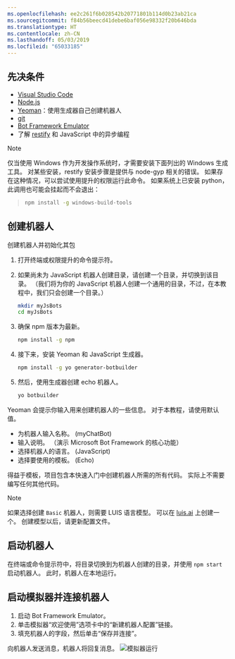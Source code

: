 ```yaml
---
ms.openlocfilehash: ee2c261f6b028542b20771801b114d0b23ab21ca
ms.sourcegitcommit: f84b56beecd41debe6baf056e98332f20b646bda
ms.translationtype: HT
ms.contentlocale: zh-CN
ms.lasthandoff: 05/03/2019
ms.locfileid: "65033185"
---
```

## <a name="prerequisites"></a>先决条件

- [Visual Studio Code](https://www.visualstudio.com/downloads)
- [Node.js](https://nodejs.org/)
- [Yeoman](http://yeoman.io/)：使用生成器自己创建机器人
- [git](https://git-scm.com/)
- [Bot Framework Emulator](https://aka.ms/bot-framework-emulator-readme)
- 了解 [restify](http://restify.com/) 和 JavaScript 中的异步编程

> [!NOTE]
> 仅当使用 Windows 作为开发操作系统时，才需要安装下面列出的 Windows 生成工具。 对某些安装，restify 安装步骤是提供与 node-gyp 相关的错误。
> 如果存在这种情况，可以尝试使用提升的权限运行此命令。
> 如果系统上已安装 python，此调用也可能会挂起而不会退出：

> ```bash
> npm install -g windows-build-tools
> ```

## <a name="create-a-bot"></a>创建机器人

创建机器人并初始化其包

1. 打开终端或权限提升的命令提示符。
1. 如果尚未为 JavaScript 机器人创建目录，请创建一个目录，并切换到该目录。 （我们将为你的 JavaScript 机器人创建一个通用的目录，不过，在本教程中，我们只会创建一个目录。）

   ```bash
   mkdir myJsBots
   cd myJsBots
   ```

1. 确保 npm 版本为最新。

   ```bash
   npm install -g npm
   ```

1. 接下来，安装 Yeoman 和 JavaScript 生成器。

   ```bash
   npm install -g yo generator-botbuilder
   ```

1. 然后，使用生成器创建 echo 机器人。

   ```bash
   yo botbuilder
   ```

Yeoman 会提示你输入用来创建机器人的一些信息。 对于本教程，请使用默认值。

- 为机器人输入名称。 (myChatBot)
- 输入说明。 （演示 Microsoft Bot Framework 的核心功能）
- 选择机器人的语言。 (JavaScript)
- 选择要使用的模板。 (Echo)

得益于模板，项目包含本快速入门中创建机器人所需的所有代码。 实际上不需要编写任何其他代码。

> [!NOTE]
> 如果选择创建 `Basic` 机器人，则需要 LUIS 语言模型。 可以在 [luis.ai](https://www.luis.ai) 上创建一个。 创建模型以后，请更新配置文件。

## <a name="start-your-bot"></a>启动机器人

在终端或命令提示符中，将目录切换到为机器人创建的目录，并使用 `npm start` 启动机器人。 此时，机器人在本地运行。

## <a name="start-the-emulator-and-connect-your-bot"></a>启动模拟器并连接机器人

1. 启动 Bot Framework Emulator。
2. 单击模拟器“欢迎使用”选项卡中的“新建机器人配置”链接。 
3. 填充机器人的字段，然后单击“保存并连接”。

向机器人发送消息，机器人将回复消息。
![模拟器运行](../media/emulator-v4/js-quickstart.png)
